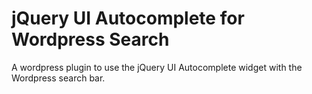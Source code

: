 jQuery UI Autocomplete for Wordpress Search
===========================================

A wordpress plugin to use the jQuery UI Autocomplete widget with the Wordpress search bar.
